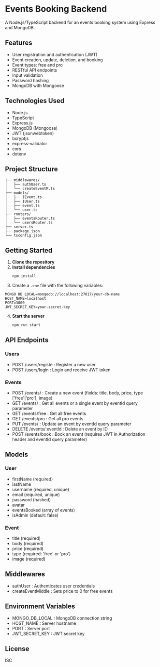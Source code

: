 # Events Booking Backend

A Node.js/TypeScript backend for an events booking system using Express and MongoDB.

## Features

- User registration and authentication (JWT)
- Event creation, update, deletion, and booking
- Event types: free and pro
- RESTful API endpoints
- Input validation
- Password hashing
- MongoDB with Mongoose

## Technologies Used

- Node.js
- TypeScript
- Express.js
- MongoDB (Mongoose)
- JWT (jsonwebtoken)
- bcryptjs
- express-validator
- cors
- dotenv

## Project Structure

```
├── middlewares/
│   ├── authUser.ts
│   └── createEventM.ts
├── models/
│   ├── IEvent.ts
│   ├── IUser.ts
│   ├── event.ts
│   └── user.ts
├── routers/
│   ├── eventsRouter.ts
│   └── usersRouter.ts
├── server.ts
├── package.json
└── tsconfig.json
```

## Getting Started

1. **Clone the repository**
2. **Install dependencies**
   ```bash
   npm install
   ```
3. Create a `.env` file with the following variables:

```
MONGO_DB_LOCAL=mongodb://localhost:27017/your-db-name
HOST_NAME=localhost
PORT=3000
JWT_SECRET_KEY=your-secret-key
```

4. **Start the server**
   ```bash
   npm run start
   ```

## API Endpoints

### Users

- POST /users/registe : Register a new user
- POST /users/login : Login and receive JWT token

### Events

- POST /events/ : Create a new event (fields: title, body, price, type ['free'|'pro'], image)
- GET /events/ : Get all events or a single event by eventId query parameter
- GET /events/free : Get all free events
- GET /events/pro : Get all pro events
- PUT /events/ : Update an event by eventId query parameter
- DELETE /events/:eventId : Delete an event by ID
- POST /events/book : Book an event (requires JWT in Authorization header and eventId query parameter)

## Models

### User

- firstName (required)
- lastName
- username (required, unique)
- email (required, unique)
- password (hashed)
- avatar
- eventsBooked (array of events)
- isAdmin (default: false)

### Event

- title (required)
- body (required)
- price (required)
- type (required: 'free' or 'pro')
- image (required)

## Middlewares

- authUser : Authenticates user credentials
- createEventMiddle : Sets price to 0 for free events

## Environment Variables

- MONGO_DB_LOCAL : MongoDB connection string
- HOST_NAME : Server hostname
- PORT : Server port
- JWT_SECRET_KEY : JWT secret key

## License

ISC

